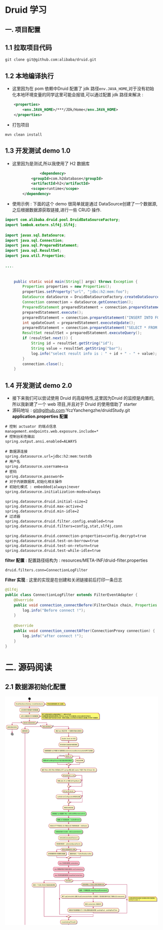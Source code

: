 # Druid 学习

## 一. 项目配置

## 1.1 拉取项目代码

```shell
git clone git@github.com:alibaba/druid.git
```

## 1.2 本地编译执行

- 这里因为在 pom 依赖中Druid 配置了 jdk 路径`env.JAVA_HOME`,对于没有初始化本地环境变量的同学这里可能会报错,可以通过配置 jdk 路径来解决 : 

```xml
	<properties>
		<env.JAVA_HOME>/***/JDk/Home</env.JAVA_HOME>
	</properties>
```

- 打包项目

```shell
mvn clean install
```


## 1.3 开发测试 demo 1.0

- 这里因为是测试,所以我使用了 H2 数据库

```xml
				<dependency>
            <groupId>com.h2database</groupId>
            <artifactId>h2</artifactId>
            <scope>runtime</scope>
        </dependency>
```

- 使用示例 : 下面的这个 demo 很简单就是通过 DataSource创建了一个数据源,之后根据数据源获取链接,进行一些 CRUD 操作.

```java
import com.alibaba.druid.pool.DruidDataSourceFactory;
import lombok.extern.slf4j.Slf4j;

import javax.sql.DataSource;
import java.sql.Connection;
import java.sql.PreparedStatement;
import java.sql.ResultSet;
import java.util.Properties;

....
  
 
	public static void main(String[] args) throws Exception {
        Properties properties = new Properties();
        properties.setProperty("url", "jdbc:h2:mem:foo");
        DataSource dataSource = DruidDataSourceFactory.createDataSource(properties);
        Connection connection = dataSource.getConnection();
        PreparedStatement preparedStatement = connection.prepareStatement("CREATE TABLE FOO (ID INT IDENTITY, BAR VARCHAR(64))");
        preparedStatement.execute();
        preparedStatement = connection.prepareStatement("INSERT INTO FOO (ID, BAR) VALUES (1, 'aaa')");
        int updateCount = preparedStatement.executeUpdate();
        preparedStatement = connection.prepareStatement("SELECT * FROM FOO");
        ResultSet resultSet = preparedStatement.executeQuery();
        if (resultSet.next()) {
            String id = resultSet.getString("id");
            String value = resultSet.getString("bar");
            log.info("select result info is : " + id + " - " + value);
        }
        connection.close();
    }
```

## 1.4 开发测试 demo 2.0

- 接下来我们可以尝试使用 Druid 的高级特性,这里因为Druid 的监控是内置的,所以我新建了一个 web 项目,并且对于 Druid 的使用借助了 starter
- 源码地址 : git@github.com:YczYanchengzhe/druidStudy.git
**application.properties 配置**

```text
# 控制 actuator 的端点信息
management.endpoints.web.exposure.include=*
# 控制台彩色输出
spring.output.ansi.enabled=ALWAYS

# 数据源连接
spring.datasource.url=jdbc:h2:mem:testdb
# 用户名
spring.datasource.username=sa
# 密码
spring.datasource.password=
# 对于内嵌数据库,初始化相关操作
# 初始化模式 : embedded|always|never
spring.datasource.initialization-mode=always

spring.datasource.druid.initial-size=2
spring.datasource.druid.max-active=2
spring.datasource.druid.min-idle=2
# 过滤器
spring.datasource.druid.filter.config.enabled=true
spring.datasource.druid.filters=config,stat,slf4j,conn

spring.datasource.druid.connection-properties=config.decrypt=true
spring.datasource.druid.test-on-borrow=true
spring.datasource.druid.test-on-return=true
spring.datasource.druid.test-while-idle=true
```

**filter 配置** : 配置路径结构为 : resources/META-INF/druid-filter.properties

```text
druid.filters.conn=ConnectionLogFilter
```

**Filter 实现** : 这里的实现是在创建和关闭链接前后打印一条日志

```java
@Slf4j
public class ConnectionLogFilter extends FilterEventAdapter {
	@Override
	public void connection_connectBefore(FilterChain chain, Properties info) {
		log.info("Before connect !");
	}

	@Override
	public void connection_connectAfter(ConnectionProxy connection) {
		log.info("after connect !");
	}
}
```

# 二. 源码阅读

## 2.1 数据源初始化配置
![](datasourcesInit.png)

